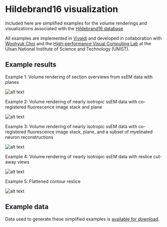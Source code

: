 # Hildebrand16 visualization

Included here are simplified examples for the volume renderings and visualizations associated with the [Hildebrand16 database](https://hildebrand16.link/).

All examples are implemented in [Vivaldi](https://github.com/whchoi-unist/Vivaldi_public) and developed in collaboration with [Woohyuk Choi](https://github.com/whchoi-unist) and the [High-performance Visual Computing Lab](http://hvcl.unist.ac.kr/) at the Ulsan National Institute of Science and Technology (UNIST).


## Example results

Example 1: Volume rendering of section overviews from ssEM data with planes

![alt text][Ex1]

Example 2: Volume rendering of nearly isotropic ssEM data with co-registered fluorescence image stack and plane

![alt text][Ex2]

Example 3: Volume rendering of nearly isotropic ssEM data with co-registered fluorescence image stack, plane, and a subset of myelinated neuron reconstructions

![alt text][Ex3]

Example 4: Volume rendering of nearly isotropic ssEM data with reslice cut-away views

![alt text][Ex4]

Example 5: Flattened contour reslice

![alt text][Ex5]

[Ex1]: http://hildebrand16.s3-website-us-east-1.amazonaws.com/images/Visualization_Example1.png "Example 1"
[Ex2]: http://hildebrand16.s3-website-us-east-1.amazonaws.com/images/Visualization_Example2.png "Example 2"
[Ex3]: http://hildebrand16.s3-website-us-east-1.amazonaws.com/images/Visualization_Example3.png "Example 3"
[Ex4]: http://hildebrand16.s3-website-us-east-1.amazonaws.com/images/Visualization_Example4.png "Example 4"
[Ex5]: http://hildebrand16.s3-website-us-east-1.amazonaws.com/images/Visualization_Example5.png "Example 5"


## Example data

Data used to generate these simplified examples is [available for download](http://hildebrand16.s3-website-us-east-1.amazonaws.com/Hildebrand16_Visualization_ExampleData.zip).
